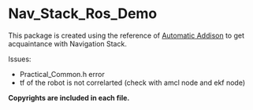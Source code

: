 # Nav_Stack_Ros_Demo
This package is created using the reference of [Automatic Addison]([url](https://automaticaddison.com/how-to-set-up-the-ros-navigation-stack-on-a-robot/)) to get acquaintance with Navigation Stack. 


Issues:
- Practical_Common.h error
- tf of the robot is not correlarted (check with amcl node and ekf node)

**Copyrights are included in each file.**
